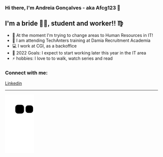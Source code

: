 ### Hi there, I'm Andreia Gonçalves - aka Afcg123 :raising_hand:

## I'm a bride :bride_with_veil:, student and worker!! :virgo:

- :star2: At the moment I'm trying to change areas to Human Resources in IT!
- :pray: I am attending TechAnters training at Damia Recruitment Academia
- :computer: I work at CGI, as a backoffice
- 🥅 2022 Goals: I expect to start working later this year in the IT area
- ⚡ hobbies: I love to to walk, watch series and read

### Connect with me:

[Linkedin](https://www.linkedin.com/in/andreiafgoncalves/)

---

![Snake animation](http://github.com/Afcg123/Afcg123/blob/output/github-contribution-grid-snake.svg)
